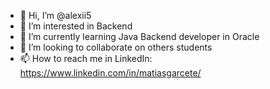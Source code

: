 - 👋 Hi, I’m @alexii5
- 👀 I’m interested in Backend
- 🌱 I’m currently learning Java Backend developer in Oracle
- 💞️ I’m looking to collaborate on others students
- 📫 How to reach me in LinkedIn: https://www.linkedin.com/in/matiasgarcete/

<!---
alexii5/alexii5 is a ✨ special ✨ repository because its `README.md` (this file) appears on your GitHub profile.
You can click the Preview link to take a look at your changes.
--->
